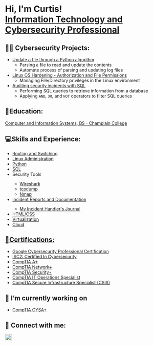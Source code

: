 <h1>Hi, I'm Curtis! <br/><a href="https://www.linkedin.com/in/curtis-g-osbey-iii-4b183315b/"> Information Technology and Cybersecurity Professional</a></h1>

<h2>👨‍💻 Cybersecurity Projects:</h2>

- <a href="https://github.com/cosbey/python/blob/main/Automation%20and%20Scripting/Project%20-%20Update%20a%20file%20through%20a%20Python%20algorithm.md">Update a file through a Python algorithm</a>
  - Parsing a file to read and update the contents
  - Automate process of parsing and updating log files
- <a href="https://github.com/cosbey/linux-admin/tree/main/Security/Linux%20OS%20Hardening%20-%20File%20Permissions">Linux OS Hardening - Authorization and File Permissions</a>
  - Managing File/Directory privileges in the Linux environment
- <a href= "https://github.com/cosbey/SQL/blob/main/Data%20Retrieval/Project%20-%20Auditing%20security%20incidents%20with%20SQL/README.md">Auditing security incidents with SQL</a>
  - Performing SQL queries to retrieve information from a database
  - Applying `AND`, `OR`, and `NOT` operators to filter SQL queries
<!-- - [Praciting DS & Algos in Python](https://github.com/joshmadakor1/Algorithms-Practice) -->

<h2>🏫Education: </h2>
<a href="https://www.parchment.com/u/award/b9486e253d359b34ae723ab8ec31fe94">Computer and Information Systems, BS - Champlain College</a>

<h2>💻Skills and Experience:</h2>
<ul>
  <li><a href="https://github.com/cosbey/routing-and-switching">Routing and Switching</a></li>
  <li><a href="https://github.com/cosbey/linux-admin">Linux Administration</a></li>
  <li><a href="https://github.com/cosbey/python">Python</a></li>
  <li><a href="https://github.com/cosbey/SQL">SQL</a></li>
  <li>Security Tools</li>
    <ul>
      <li><a href= "https://github.com/cosbey/wireshark">Wireshark</li>
      <li><a href="https://github.com/cosbey/tcpdump">tcpdump</li>
      <li>Nmap</li>
    </ul>
  <li>Incident Reports and Documentation</li>
    <ul>
      <li><a href="https://docs.google.com/document/d/1eoH05XfhHIf8ylZz05J6d6B9gbk_goAw/edit?usp=sharing&ouid=115347439251393536117&rtpof=true&sd=true">My Incident Handler's Journal</li>
    </ul>
  <li>HTML/CSS</li>
  <li>Virtualization</li>
  <li>Cloud</li>
</ul>


  

<h2>📃Certifications:</h2>

- <a href="https://www.credly.com/badges/3a89db7e-e319-4bc2-a0e1-e7a66ab02426/linked_in?t=s29klo">Google Cybersecurity Professional Certification</a>
- <a href="https://www.credly.com/badges/9d9c9b7b-c3b1-4b47-9e06-8615e3a961e0/public_url"> ISC2: Certified In Cybersecurity</a>
- <a href="https://www.credly.com/badges/d8e529b4-83cf-42c5-8f11-cbd809ce5642/public_url">CompTIA A+</a>
- <a href="https://www.credly.com/badges/f710d457-be2f-4d98-8a34-cbda9ef6df4c/linked_in_profile">CompTIA Network+</a>
- <a href="https://www.credly.com/badges/e6d061ed-9df8-42a3-ab18-59ea2bfc05ba/linked_in?t=s8184c">CompTIA Security+</a>
- <a href="https://www.credly.com/badges/40b04fa9-2376-4c77-9475-2fd9845a2024/linked_in_profile">CompTIA IT Operations Specialist</a>
- <a href="https://www.credly.com/badges/ac6c4922-cb79-4b84-a054-aff0694cf27d/linked_in?t=s818az">CompTIA Secure Infrastructure Specialist (CSIS)</a>




<h2>🔭 I’m currently working on</h2>

- <a href="https://www.comptia.org/certifications/cybersecurity-analyst"> CompTIA CYSA+</a>

<h2> 🤳 Connect with me:</h2>


[<img align="left" alt="Curtis G Osbeyy III | LinkedIn" width="22px" src="https://cdn.jsdelivr.net/npm/simple-icons@v3/icons/linkedin.svg" />][linkedin]

[linkedin]: https://www.linkedin.com/in/curtis-g-osbey-iii-4b183315b/

<!--
**cosbey/cosbey** is a ✨ _special_ ✨ repository because its `README.md` (this file) appears on your GitHub profile.

Here are some ideas to get you started:

- 🔭 I’m currently working on ...
- 🌱 I’m currently learning ...
- 👯 I’m looking to collaborate on ...
- 🤔 I’m looking for help with ...
- 💬 Ask me about ...
- 📫 How to reach me: ...
- 😄 Pronouns: ...
- ⚡ Fun fact: ...
-->
